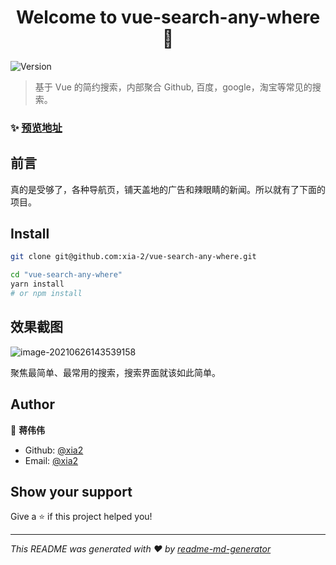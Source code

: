 <h1 align="center">Welcome to vue-search-any-where 👋</h1>
<p>
  <img alt="Version" src="https://img.shields.io/badge/version-0.1-blue.svg?cacheSeconds=2592000" />
</p>

> 基于 Vue 的简约搜索，内部聚合 Github, 百度，google，淘宝等常见的搜索。

### ✨ [预览地址](https://search.appletest.cn)

## 前言

真的是受够了，各种导航页，铺天盖地的广告和辣眼睛的新闻。所以就有了下面的项目。

## Install

```sh
git clone git@github.com:xia-2/vue-search-any-where.git

cd "vue-search-any-where"
yarn install
# or npm install
```

## 效果截图

![image-20210626143539158](http://imgbed-xia-2.oss-cn-hangzhou.aliyuncs.com/img/image-20210626143539158.png)

聚焦最简单、最常用的搜索，搜索界面就该如此简单。

## Author

👤 **蒋伟伟**

- Github: [@xia2](https://github.com/xia-2)
- Email: [@xia2](https://hellojiangweiwei@gmail.com)

## Show your support

Give a ⭐️ if this project helped you!

---

_This README was generated with ❤️ by [readme-md-generator](https://github.com/kefranabg/readme-md-generator)_
